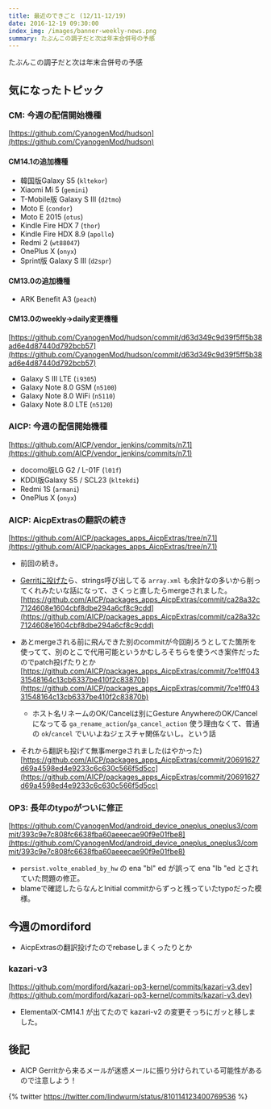 ```yaml
---
title: 最近のできごと (12/11-12/19)
date: 2016-12-19 09:30:00
index_img: /images/banner-weekly-news.png
summary: たぶんこの調子だと次は年末合併号の予感
---
```


たぶんこの調子だと次は年末合併号の予感

<!--more-->

## 気になったトピック

### CM: 今週の配信開始機種

[https://github.com/CyanogenMod/hudson](https://github.com/CyanogenMod/hudson)

#### CM14.1の追加機種

- 韓国版Galaxy S5 (`kltekor`)
- Xiaomi Mi 5 (`gemini`)
- T-Mobile版 Galaxy S III (`d2tmo`)
- Moto E (`condor`)
- Moto E 2015 (`otus`)
- Kindle Fire HDX 7 (`thor`)
- Kindle Fire HDX 8.9 (`apollo`)
- Redmi 2 (`wt88047`)
- OnePlus X (`onyx`)
- Sprint版 Galaxy S III (`d2spr`)

#### CM13.0の追加機種

- ARK Benefit A3 (`peach`)

#### CM13.0のweekly-&gt;daily変更機種

[https://github.com/CyanogenMod/hudson/commit/d63d349c9d39f5ff5b38ad6e4d87440d792bcb57](https://github.com/CyanogenMod/hudson/commit/d63d349c9d39f5ff5b38ad6e4d87440d792bcb57)

- Galaxy S III LTE (`i9305`)
- Galaxy Note 8.0 GSM (`n5100`)
- Galaxy Note 8.0 WiFi (`n5110`)
- Galaxy Note 8.0 LTE (`n5120`)

### AICP: 今週の配信開始機種

[https://github.com/AICP/vendor_jenkins/commits/n7.1](https://github.com/AICP/vendor_jenkins/commits/n7.1)

- docomo版LG G2 / L-01F (`l01f`)
- KDDI版Galaxy S5 / SCL23 (`kltekdi`)
- Redmi 1S (`armani`)
- OnePlus X (`onyx`)

### AICP: AicpExtrasの翻訳の続き

[https://github.com/AICP/packages_apps_AicpExtras/tree/n7.1](https://github.com/AICP/packages_apps_AicpExtras/tree/n7.1)

- 前回の続き。
- [Gerritに投げた](http://gerrit.aicp-rom.com/#/c/31636/)ら、strings呼び出してる `array.xml` も余計なの多いから削ってくれみたいな話になって、さくっと直したらmergeされました。
[https://github.com/AICP/packages_apps_AicpExtras/commit/ca28a32c7124608e1604cbf8dbe294a6cf8c9cdd](https://github.com/AICP/packages_apps_AicpExtras/commit/ca28a32c7124608e1604cbf8dbe294a6cf8c9cdd)
- あとmergeされる前に飛んできた別のcommitが今回削ろうとしてた箇所を使ってて、別のとこで代用可能というかむしろそちらを使うべき案件だったのでpatch投げたりとか
[https://github.com/AICP/packages_apps_AicpExtras/commit/7ce1ff04331548164c13cb6337be410f2c83870b](https://github.com/AICP/packages_apps_AicpExtras/commit/7ce1ff04331548164c13cb6337be410f2c83870b)

    - ホスト名リネームのOK/Cancelは別にGesture AnywhereのOK/Cancelになってる `ga_rename_action`/`ga_cancel_action` 使う理由なくて、普通の `ok`/`cancel` でいいよねジェスチャ関係ないし。という話

- それから翻訳も投げて無事mergeされました(はやかった)
[https://github.com/AICP/packages_apps_AicpExtras/commit/20691627d69a4598ed4e9233c6c630c566f5d5cc](https://github.com/AICP/packages_apps_AicpExtras/commit/20691627d69a4598ed4e9233c6c630c566f5d5cc)

### OP3: 長年のtypoがついに修正

[https://github.com/CyanogenMod/android_device_oneplus_oneplus3/commit/393c9e7c808fc6638fba60aeeecae90f9e01fbe8](https://github.com/CyanogenMod/android_device_oneplus_oneplus3/commit/393c9e7c808fc6638fba60aeeecae90f9e01fbe8)

- `persist.volte_enabled_by_hw` の ena "bl" ed が誤って ena "lb "ed とされていた問題の修正。
- blameで確認したらなんとInitial commitからずっと残っていたtypoだった模様。

## 今週のmordiford

- AicpExtrasの翻訳投げたのでrebaseしまくったりとか

### kazari-v3

[https://github.com/mordiford/kazari-op3-kernel/commits/kazari-v3.dev](https://github.com/mordiford/kazari-op3-kernel/commits/kazari-v3.dev)

- ElementalX-CM14.1 が出てたので kazari-v2 の変更そっちにガッと移しました。

## 後記

- AICP Gerritから来るメールが迷惑メールに振り分けられている可能性があるので注意しよう！

{% twitter https://twitter.com/lindwurm/status/810114123400769536 %}
